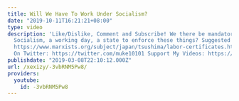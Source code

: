 ```yaml
---
title: Will We Have To Work Under Socialism?
date: "2019-10-11T16:21:21+08:00"
type: video
description: 'Like/Dislike, Comment and Subscribe! We there be mandatory work under
  Socialism, a working day, a state to enforce these things? Suggested reading: https://www.marxists.org/archive/marx/works/download/Marx_Critque_of_the_Gotha_Programme.pdf
  https://www.marxists.org/subject/japan/tsushima/labor-certificates.htm Follow Me
  On Twitter: https://twitter.com/muke10101 Support My Videos: https://www.patreon.com/Xexizy'
publishdate: "2019-03-08T22:10:12.000Z"
url: /xexizy/-3vbRNM5Pw8/
providers:
  youtube:
    id: -3vbRNM5Pw8
---
```

